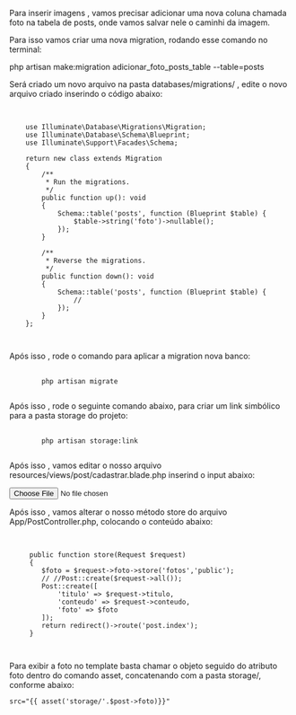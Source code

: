 Para inserir imagens , vamos precisar adicionar uma nova coluna chamada foto na tabela de posts, onde vamos salvar nele o caminhi da imagem.

Para isso vamos criar uma nova migration, rodando esse comando no terminal:

php artisan make:migration adicionar_foto_posts_table --table=posts

Será criado um novo arquivo na pasta databases/migrations/ , edite o novo arquivo criado inserindo o código abaixo:


<pre class="language-php">
  <code class="language-php">

    use Illuminate\Database\Migrations\Migration;
    use Illuminate\Database\Schema\Blueprint;
    use Illuminate\Support\Facades\Schema;
    
    return new class extends Migration
    {
        /**
         * Run the migrations.
         */
        public function up(): void
        {
            Schema::table('posts', function (Blueprint $table) {
                $table->string('foto')->nullable();
            });
        }
    
        /**
         * Reverse the migrations.
         */
        public function down(): void
        {
            Schema::table('posts', function (Blueprint $table) {
                //
            });
        }
    };
 
  </code>
</pre>

Após isso , rode o comando para aplicar a migration nova banco:


<pre class="language-php">
  <code class="language-php">
		php artisan migrate
  </code>
</pre>

Após isso , rode o seguinte comando abaixo, para criar um link simbólico para a pasta storage do projeto:

<pre class="language-php">
  <code class="language-php">
		php artisan storage:link
  </code>
</pre>

Após isso , vamos editar o nosso arquivo resources/views/post/cadastrar.blade.php inserind o input abaixo:

 <input type="file" name="foto">

Após isso , vamos alterar o nosso método store do arquivo App/PostController.php, colocando o conteúdo abaixo:

<pre class="language-php">
  <code class="language-php">

     public function store(Request $request)
     {
        $foto = $request->foto->store('fotos','public');
        // //Post::create($request->all());
        Post::create([
            'titulo' => $request->titulo,
            'conteudo' => $request->conteudo,
            'foto' => $foto
        ]);
        return redirect()->route('post.index');
     }
 
  </code>
</pre>

Para exibir a foto no template basta chamar o objeto seguido do atributo foto dentro do comando asset, concatenando com a pasta storage/, conforme abaixo:

    src="{{ asset('storage/'.$post->foto)}}"  

